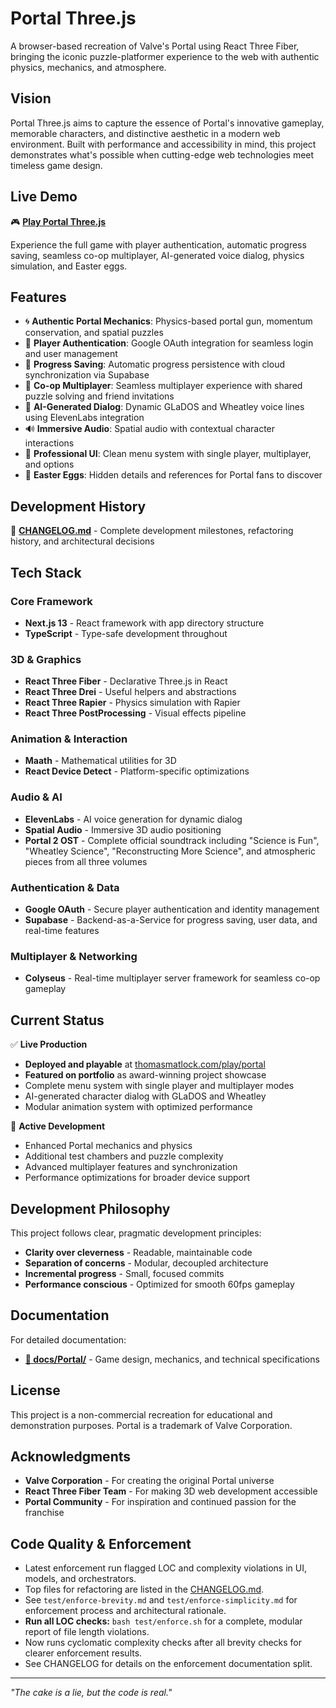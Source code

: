 # Portal Three.js

A browser-based recreation of Valve's Portal using React Three Fiber, bringing the iconic puzzle-platformer experience to the web with authentic physics, mechanics, and atmosphere.

## Vision

Portal Three.js aims to capture the essence of Portal's innovative gameplay, memorable characters, and distinctive aesthetic in a modern web environment. Built with performance and accessibility in mind, this project demonstrates what's possible when cutting-edge web technologies meet timeless game design.

## Live Demo

🎮 **<a href="https://thomasmatlock.com/play/portal" target="_blank">Play Portal Three.js</a>**

Experience the full game with player authentication, automatic progress saving, seamless co-op multiplayer, AI-generated voice dialog, physics simulation, and Easter eggs.

## Features

-   🌀 **Authentic Portal Mechanics**: Physics-based portal gun, momentum conservation, and spatial puzzles
-   🔐 **Player Authentication**: Google OAuth integration for seamless login and user management
-   💾 **Progress Saving**: Automatic progress persistence with cloud synchronization via Supabase
-   👥 **Co-op Multiplayer**: Seamless multiplayer experience with shared puzzle solving and friend invitations
-   🤖 **AI-Generated Dialog**: Dynamic GLaDOS and Wheatley voice lines using ElevenLabs integration
-   🔊 **Immersive Audio**: Spatial audio with contextual character interactions
-   🎨 **Professional UI**: Clean menu system with single player, multiplayer, and options
-   🥚 **Easter Eggs**: Hidden details and references for Portal fans to discover

## Development History

📝 **[CHANGELOG.md](CHANGELOG.md)** - Complete development milestones, refactoring history, and architectural decisions

## Tech Stack

### Core Framework

-   **Next.js 13** - React framework with app directory structure
-   **TypeScript** - Type-safe development throughout

### 3D & Graphics

-   **React Three Fiber** - Declarative Three.js in React
-   **React Three Drei** - Useful helpers and abstractions
-   **React Three Rapier** - Physics simulation with Rapier
-   **React Three PostProcessing** - Visual effects pipeline

### Animation & Interaction

-   **Maath** - Mathematical utilities for 3D
-   **React Device Detect** - Platform-specific optimizations

### Audio & AI

-   **ElevenLabs** - AI voice generation for dynamic dialog
-   **Spatial Audio** - Immersive 3D audio positioning
-   **Portal 2 OST** - Complete official soundtrack including "Science is Fun", "Wheatley Science", "Reconstructing More Science", and atmospheric pieces from all three volumes

### Authentication & Data

-   **Google OAuth** - Secure player authentication and identity management
-   **Supabase** - Backend-as-a-Service for progress saving, user data, and real-time features

### Multiplayer & Networking

-   **Colyseus** - Real-time multiplayer server framework for seamless co-op gameplay

## Current Status

✅ **Live Production**

-   **Deployed and playable** at <a href="https://thomasmatlock.com/play/portal" target="_blank">thomasmatlock.com/play/portal</a>
-   **Featured on portfolio** as award-winning project showcase
-   Complete menu system with single player and multiplayer modes
-   AI-generated character dialog with GLaDOS and Wheatley
-   Modular animation system with optimized performance

🚧 **Active Development**

-   Enhanced Portal mechanics and physics
-   Additional test chambers and puzzle complexity
-   Advanced multiplayer features and synchronization
-   Performance optimizations for broader device support

## Development Philosophy

This project follows clear, pragmatic development principles:

-   **Clarity over cleverness** - Readable, maintainable code
-   **Separation of concerns** - Modular, decoupled architecture
-   **Incremental progress** - Small, focused commits
-   **Performance conscious** - Optimized for smooth 60fps gameplay

## Documentation

For detailed documentation:

-   **[📖 docs/Portal/](docs/Portal/)** - Game design, mechanics, and technical specifications

## License

This project is a non-commercial recreation for educational and demonstration purposes. Portal is a trademark of Valve Corporation.

## Acknowledgments

-   **Valve Corporation** - For creating the original Portal universe
-   **React Three Fiber Team** - For making 3D web development accessible
-   **Portal Community** - For inspiration and continued passion for the franchise

## Code Quality & Enforcement

-   Latest enforcement run flagged LOC and complexity violations in UI, models, and orchestrators.
-   Top files for refactoring are listed in the [CHANGELOG.md](CHANGELOG.md).
-   See `test/enforce-brevity.md` and `test/enforce-simplicity.md` for enforcement process and architectural rationale.
-   **Run all LOC checks:** `bash test/enforce.sh` for a complete, modular report of file length violations.
-   Now runs cyclomatic complexity checks after all brevity checks for clearer enforcement results.
-   See CHANGELOG for details on the enforcement documentation split.

---

_"The cake is a lie, but the code is real."_

